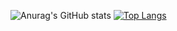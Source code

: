 ![Anurag's GitHub stats](https://github-readme-stats-git-masterrstaa-rickstaa.vercel.app/api?username=matheus-a-r&&show_icons=true&theme=dark)
[![Top Langs](https://github-readme-stats.vercel.app/api/top-langs/?username=matheus-a-r&layout=compact)](https://github.com/anuraghazra/github-readme-stats)

